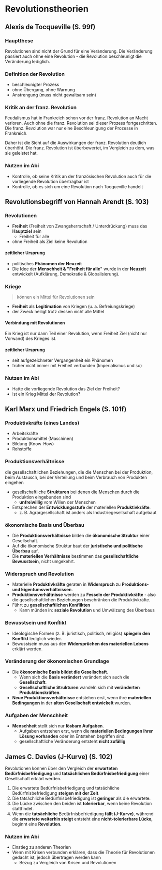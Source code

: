 # Revolutionstheorien

## Alexis de Tocqueville (S. 99f)

### Hauptthese

Revolutionen sind nicht der Grund für eine Veränderung. Die Veränderung passiert auch ohne eine Revolution - die Revolution beschleunigt die Veränderung lediglich.

### Definition der Revolution

- beschleunigter Prozess
- ohne Übergang, ohne Warnung
- Anstrengung (muss nicht gewaltsam sein)

### Kritik an der franz. Revolution

Feudalismus hat in Frankreich schon vor der franz. Revolution an Macht verloren. Auch ohne die franz. Revolution sei dieser Prozess fortgeschritten. Die franz. Revolution war nur eine Beschleunigung der Prozesse in Frankreich.

Daher ist die Sicht auf die Auswirkungen der franz. Revolution deutlich überhöht. Die franz. Revolution ist überbewertet, im Vergleich zu dem, was sie geleistet hat.

### Nutzen im Abi

- Kontrolle, ob seine Kritik an der französischen Revolution auch für die vorliegende Revolution übertragbar ist
- Kontrolle, ob es sich um eine Revolution nach Tocqueville handelt

## Revolutionsbegriff von Hannah Arendt (S. 103)

### Revolutionen

- **Freiheit** (Freiheit von Zwangsherrschaft / Unterdrückung) muss das **Hauptziel** sein
  - Freiheit für alle
- ohne Freiheit als Ziel keine Revolution

#### zeitlicher Ursprung

- politisches **Phänomen der Neuzeit**
- Die Idee der **Menschheit & "Freiheit für alle"** wurde in der **Neuzeit** entwickelt (Aufklärung, Demokratie & Globalisierung).

### Kriege

> können ein Mittel für Revolutionen sein

- **Freiheit** als **Legitimation** von Kriegen (u. a. Befreiungskriege)
- der Zweck heiligt trotz dessen nicht alle Mittel

#### Verbindung mit Revolutionen

Ein Krieg ist nur dann Teil einer Revolution, wenn Freiheit Ziel (nicht nur Vorwand) des Krieges ist.

#### zeitlicher Ursprung

- seit aufgezeichneter Vergangenheit ein Phänomen
- früher nicht immer mit Freiheit verbunden (Imperialismus und so)

### Nutzen im Abi

- Hatte die vorliegende Revolution das Ziel der Freiheit?
- Ist ein Krieg Mittel der Revolution?

## Karl Marx und Friedrich Engels (S. 101f)

### Produktivkräfte (eines Landes)

- Arbeitskräfte
- Produktionsmittel (Maschinen)
- Bildung (Know-How)
- Rohstoffe

### Produktionsverhältnisse

die gesellschaftlichen Beziehungen, die die Menschen bei der Produktion, beim Austausch, bei der Verteilung und beim Verbrauch von Produkten eingehen

- gesellschaftliche **Strukturen** bei denen die Menschen durch die Produktion eingebunden sind
  - **unfreiwillig** vom Willen der Menschen
- Entsprechen der **Entwicklungsstufe** der materiellen **Produktivkräfte**.
  - z. B. Agrargesellschaft ist anders als Industriegesellschaft aufgebaut

### ökonomische Basis und Überbau

- Die **Produktionsverhältnisse** bilden die **ökonomische Struktur** einer Gesellschaft.
- Auf die ökonomische Struktur baut der **juristische und politische Überbau** auf.
- Die **materiellen Verhältnisse** bestimmen das **gesellschaftliche Bewusstsein**, nicht umgekehrt.

### Widerspruch und Revolution

- Materielle **Produktivkräfte** geraten in **Widerspruch** zu **Produktions- und Eigentumsverhältnissen**.
- **Produktionsverhältnisse** werden zu **Fesseln der Produktivkräfte** - also die gesellschaftlichen Beziehungen beschränken die Produktivkräfte.
- Führt zu **gesellschaftlichen Konflikten**
  - Kann münden in: **soziale Revolution** und Umwälzung des Überbaus

### Bewusstsein und Konflikt

- Ideologische Formen (z. B. juristisch, politisch, religiös) **spiegeln den Konflikt** lediglich wieder.
- Bewusstsein muss aus den **Widersprüchen des materiellen Lebens** erklärt werden.

### Veränderung der ökonomischen Grundlage

- Die **ökonomische Basis bildet die Gesellschaft**.
  - Wenn sich die **Basis verändert** verändert sich auch die **Gesellschaft**.
  - **Gesellschaftliche Strukturen** wandeln sich mit **veränderten Produktionskräften**.
- **Neue Produktionsverhältnisse** entstehen erst, wenn ihre **materiellen Bedingungen** in der **alten Gesellschaft entwickelt** wurden.

### Aufgaben der Menschheit

- **Menschheit** stellt sich nur **lösbare Aufgaben**.
  - Aufgaben entstehen erst, wenn die **materiellen Bedingungen ihrer Lösung vorhanden** oder im Entstehen begriffen sind.
  - gesellschaftliche Veränderung entsteht **nicht zufällig**

## James C. Davies (J-Kurve) (S. 102)

Revolutionen können über den Vergleich der **erwarteten Bedürfnisbefriedigung** und **tatsächlichen Bedürfnisbefriedigung** einer Gesellschaft erklärt werden.

1. Die erwartete Bedürfnisbefriedigung und tatsächliche Bedürfnisbefriedigung **steigen mit der Zeit**.
2. Die tatsächliche Bedürfnisbefriedigung ist **geringer** als die erwartete.
3. Die Lücke zwischen den beiden ist **tolerierbar**, wenn keine Revolution stattfindet.
4. Wenn die **tatsächliche** Bedürfnisbefriedigung **fällt (J-Kurve)**, während die **erwartete weiterhin steigt** entsteht eine **nicht-tolerierbare Lücke**, beginnt eine **Revolution**.

### Nutzen im Abi

- Einstieg zu anderen Theorien
- Wenn mit Krisen verbunden erklären, dass die Theorie für Revolutionen gedacht ist, jedoch übertragen werden kann
  - Bezug zu Vergleich von Krisen und Revolutionen
